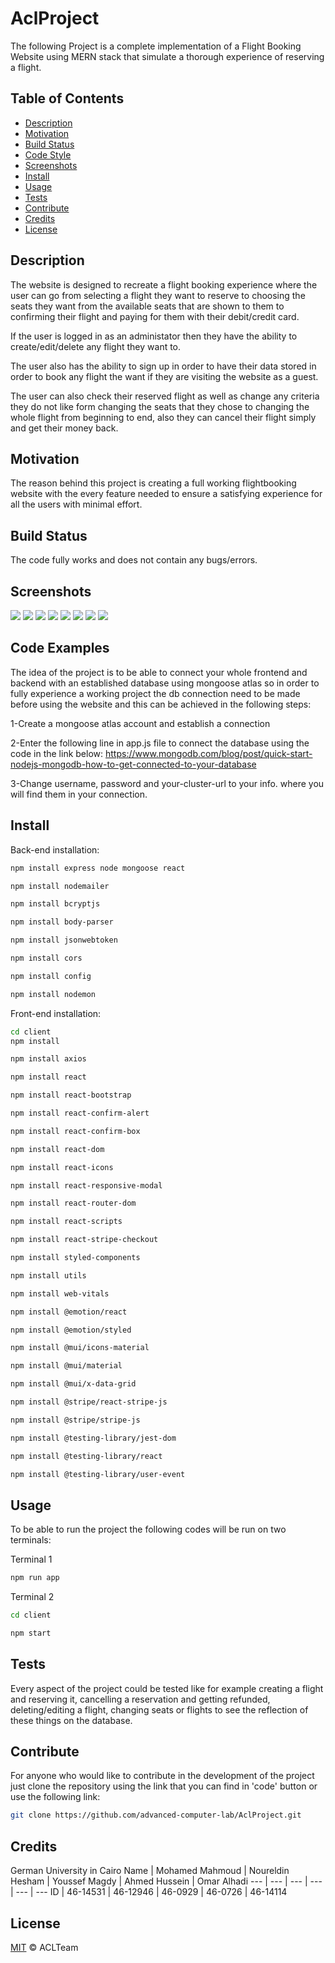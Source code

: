 # AclProject
The following Project is a complete implementation of a Flight Booking Website using MERN stack that 
simulate a thorough experience of reserving a flight.

## Table of Contents

- [Description](#Description)
- [Motivation](#motivation)
- [Build Status](#Build-Status)
- [Code Style](#Code-Style)
- [Screenshots](#Screenshots)
- [Install](#Install)
- [Usage](#usage)
- [Tests](#Tests)
- [Contribute](#Contribute)
- [Credits](#Credits)
- [License](#License)

## Description
The website is designed to recreate a flight booking experience where the user can go from selecting a flight they want to
reserve to choosing the seats they want from the available seats that are shown to them to confirming their flight and paying
for them with their debit/credit card.

If the user is logged in as an administator then they have the ability to create/edit/delete any flight they want to.

The user also has the ability to sign up in order to have their data stored in order to book any flight the want if they are
visiting the website as a guest.

The user can also check their reserved flight as well as change any criteria they do not like form changing the seats that they
chose to changing the whole flight from beginning to end, also they can cancel their flight simply and get their money back.

## Motivation
The reason behind this project is creating a full working flightbooking website with the every feature 
needed to ensure a satisfying experience for all the users with minimal effort.

## Build Status
The code fully works and does not contain any bugs/errors.

## Screenshots
 <img src="images/register.png">
 <img src="images/login.png">
 <img src="images/Profile.png">
 <img src="images/flight creation.png">
 <img src="images/homepage.png">
 <img src="images/flight selection.png">
 <img src="images/seat selection.png">
 <img src="images/confirmation.png">

## Code Examples
 The idea of the project is to be able to connect your whole frontend and backend with an established 
 database using mongoose atlas so in order to fully experience a working project the db connection need
 to be made before using the website and this can be achieved in the following steps:
 
 1-Create a mongoose atlas account and establish a connection

 2-Enter the following line in app.js file to connect the database using the code in the link below:
 https://www.mongodb.com/blog/post/quick-start-nodejs-mongodb-how-to-get-connected-to-your-database

 3-Change username, password and your-cluster-url to your info. where you will find them in your connection.

## Install
Back-end installation:

```sh
npm install express node mongoose react
```
```sh
npm install nodemailer 
```
```sh
npm install bcryptjs 
```
```sh
npm install body-parser 
```
```sh
npm install jsonwebtoken 
```
```sh
npm install cors
```
```sh
npm install config
```
```sh
npm install nodemon
```

Front-end installation:

```sh
cd client
npm install
```
```sh
npm install axios
```
```sh
npm install react
```
```sh
npm install react-bootstrap
```
```sh
npm install react-confirm-alert
```
```sh
npm install react-confirm-box
```
```sh
npm install react-dom
```
```sh
npm install react-icons
```
```sh
npm install react-responsive-modal
```
```sh
npm install react-router-dom
```
```sh
npm install react-scripts
```
```sh
npm install react-stripe-checkout
```
```sh
npm install styled-components
```
```sh
npm install utils
```
```sh
npm install web-vitals
```
```sh
npm install @emotion/react
```
```sh
npm install @emotion/styled
```
```sh
npm install @mui/icons-material
```
```sh
npm install @mui/material
```
```sh
npm install @mui/x-data-grid
```
```sh
npm install @stripe/react-stripe-js
```
```sh
npm install @stripe/stripe-js
```
```sh
npm install @testing-library/jest-dom
```
```sh
npm install @testing-library/react
```
```sh
npm install @testing-library/user-event
```
## Usage
To be able to run the project the following codes will be run on two terminals:

Terminal 1
```sh
npm run app
```
Terminal 2
```sh
cd client
```
```sh
npm start
```
## Tests
Every aspect of the project could be tested like for example creating a flight and reserving it, cancelling
a reservation and getting refunded, deleting/editing a flight, changing seats or flights to see the reflection 
of these things on the database.

## Contribute
For anyone who would like to contribute in the development of the project 
just clone the repository using the link that you can find in 'code' button 
or use the following link:

```sh
git clone https://github.com/advanced-computer-lab/AclProject.git
```

## Credits
German University in Cairo
Name | Mohamed Mahmoud | Noureldin Hesham | Youssef Magdy | Ahmed Hussein | Omar Alhadi
--- | --- | --- | --- | --- | ---
ID | 46-14531 | 46-12946 | 46-0929 | 46-0726 | 46-14114

## License

[MIT](License) © ACLTeam

